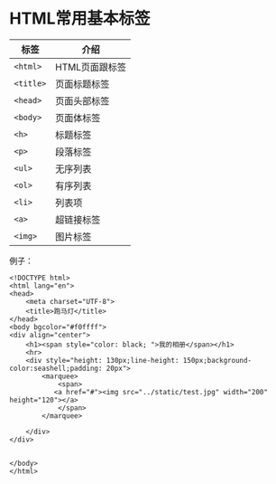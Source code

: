 # HTML常用基本标签

| 标签 | 介绍|
| -- | -- |
| ```<html>``` | HTML页面跟标签 |
|```<title>```|页面标题标签|
|```<head>```|页面头部标签|
|```<body>```|页面体标签|
|```<h>```|标题标签|
|```<p>```|段落标签|
|```<ul>```|无序列表|
|```<ol>```|有序列表|
|```<li>```|列表项|
|```<a>```|超链接标签|
|```<img>```|图片标签|

例子：

```
<!DOCTYPE html>
<html lang="en">
<head>
    <meta charset="UTF-8">
    <title>跑马灯</title>
</head>
<body bgcolor="#f0ffff">
<div align="center">
    <h1><span style="color: black; ">我的相册</span></h1>
    <hr>
    <div style="height: 130px;line-height: 150px;background-color:seashell;padding: 20px">
        <marquee>
            <span>
           <a href="#"><img src="../static/test.jpg" width="200" height="120"></a>
            </span>
        </marquee>

    </div>
</div>


</body>
</html>
```